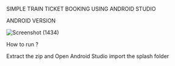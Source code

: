 SIMPLE TRAIN TICKET BOOKING USING ANDROID STUDIO

ANDROID VERSION

![Screenshot (1434)](https://github.com/Prasathlonelyking/TrainTicketBooking-Using-Android-Studio/assets/119600246/16c3e47d-ce77-49ed-931c-84119b9a0b45)

How to run ?

Extract the zip and Open Android Studio import the splash folder
